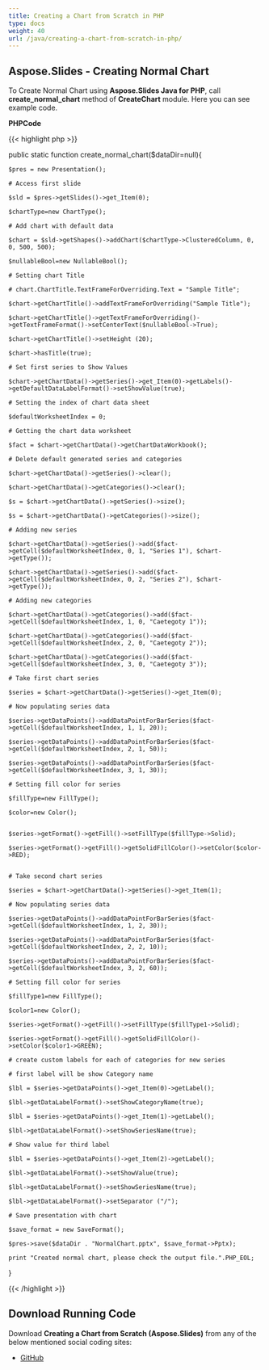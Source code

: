```yaml
---
title: Creating a Chart from Scratch in PHP
type: docs
weight: 40
url: /java/creating-a-chart-from-scratch-in-php/
---
```


## **Aspose.Slides - Creating Normal Chart**
To Create Normal Chart using **Aspose.Slides Java for PHP**, call **create_normal_chart** method of **CreateChart** module. Here you can see example code.

**PHPCode**

{{< highlight php >}}

 public static function create_normal_chart($dataDir=null){

    $pres = new Presentation();

    # Access first slide

    $sld = $pres->getSlides()->get_Item(0);

    $chartType=new ChartType();

    # Add chart with default data

    $chart = $sld->getShapes()->addChart($chartType->ClusteredColumn, 0, 0, 500, 500);

    $nullableBool=new NullableBool();

    # Setting chart Title

    # chart.ChartTitle.TextFrameForOverriding.Text = "Sample Title";

    $chart->getChartTitle()->addTextFrameForOverriding("Sample Title");

    $chart->getChartTitle()->getTextFrameForOverriding()->getTextFrameFormat()->setCenterText($nullableBool->True);

    $chart->getChartTitle()->setHeight (20);

    $chart->hasTitle(true);

    # Set first series to Show Values

    $chart->getChartData()->getSeries()->get_Item(0)->getLabels()->getDefaultDataLabelFormat()->setShowValue(true);

    # Setting the index of chart data sheet

    $defaultWorksheetIndex = 0;

    # Getting the chart data worksheet

    $fact = $chart->getChartData()->getChartDataWorkbook();

    # Delete default generated series and categories

    $chart->getChartData()->getSeries()->clear();

    $chart->getChartData()->getCategories()->clear();

    $s = $chart->getChartData()->getSeries()->size();

    $s = $chart->getChartData()->getCategories()->size();

    # Adding new series

    $chart->getChartData()->getSeries()->add($fact->getCell($defaultWorksheetIndex, 0, 1, "Series 1"), $chart->getType());

    $chart->getChartData()->getSeries()->add($fact->getCell($defaultWorksheetIndex, 0, 2, "Series 2"), $chart->getType());

    # Adding new categories

    $chart->getChartData()->getCategories()->add($fact->getCell($defaultWorksheetIndex, 1, 0, "Caetegoty 1"));

    $chart->getChartData()->getCategories()->add($fact->getCell($defaultWorksheetIndex, 2, 0, "Caetegoty 2"));

    $chart->getChartData()->getCategories()->add($fact->getCell($defaultWorksheetIndex, 3, 0, "Caetegoty 3"));

    # Take first chart series

    $series = $chart->getChartData()->getSeries()->get_Item(0);

    # Now populating series data

    $series->getDataPoints()->addDataPointForBarSeries($fact->getCell($defaultWorksheetIndex, 1, 1, 20));

    $series->getDataPoints()->addDataPointForBarSeries($fact->getCell($defaultWorksheetIndex, 2, 1, 50));

    $series->getDataPoints()->addDataPointForBarSeries($fact->getCell($defaultWorksheetIndex, 3, 1, 30));

    # Setting fill color for series

    $fillType=new FillType();

    $color=new Color();


    $series->getFormat()->getFill()->setFillType($fillType->Solid);

    $series->getFormat()->getFill()->getSolidFillColor()->setColor($color->RED);


    # Take second chart series

    $series = $chart->getChartData()->getSeries()->get_Item(1);

    # Now populating series data

    $series->getDataPoints()->addDataPointForBarSeries($fact->getCell($defaultWorksheetIndex, 1, 2, 30));

    $series->getDataPoints()->addDataPointForBarSeries($fact->getCell($defaultWorksheetIndex, 2, 2, 10));

    $series->getDataPoints()->addDataPointForBarSeries($fact->getCell($defaultWorksheetIndex, 3, 2, 60));

    # Setting fill color for series

    $fillType1=new FillType();

    $color1=new Color();

    $series->getFormat()->getFill()->setFillType($fillType1->Solid);

    $series->getFormat()->getFill()->getSolidFillColor()->setColor($color1->GREEN);

    # create custom labels for each of categories for new series

    # first label will be show Category name

    $lbl = $series->getDataPoints()->get_Item(0)->getLabel();

    $lbl->getDataLabelFormat()->setShowCategoryName(true);

    $lbl = $series->getDataPoints()->get_Item(1)->getLabel();

    $lbl->getDataLabelFormat()->setShowSeriesName(true);

    # Show value for third label

    $lbl = $series->getDataPoints()->get_Item(2)->getLabel();

    $lbl->getDataLabelFormat()->setShowValue(true);

    $lbl->getDataLabelFormat()->setShowSeriesName(true);

    $lbl->getDataLabelFormat()->setSeparator ("/");

    # Save presentation with chart

    $save_format = new SaveFormat();

    $pres->save($dataDir . "NormalChart.pptx", $save_format->Pptx);

    print "Created normal chart, please check the output file.".PHP_EOL;

}

{{< /highlight >}}
## **Download Running Code**
Download **Creating a Chart from Scratch (Aspose.Slides)** from any of the below mentioned social coding sites:

- [GitHub](https://github.com/aspose-slides/Aspose.Slides-for-Java/blob/master/Plugins/Aspose_Slides_Java_for_PHP/src/aspose/slides/WorkingWithCharts/CreateChart.php)
